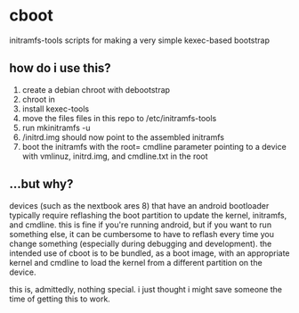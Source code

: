 # cboot
initramfs-tools scripts for making a very simple kexec-based bootstrap

## how do i use this?
1. create a debian chroot with debootstrap
2. chroot in
3. install kexec-tools
4. move the files files in this repo to /etc/initramfs-tools
5. run mkinitramfs -u
6. /initrd.img should now point to the assembled initramfs
7. boot the initramfs with the root= cmdline parameter pointing to a device with vmlinuz, initrd.img, and cmdline.txt in the root

## ...but why?
devices (such as the nextbook ares 8) that have an android bootloader typically require reflashing the boot partition to update the kernel, initramfs, and cmdline. this is fine if you're running android, but if you want to run something else, it can be cumbersome to have to reflash every time you change something (especially during debugging and development). the intended use of cboot is to be bundled, as a boot image, with an appropriate kernel and cmdline to load the kernel from a different partition on the device.

this is, admittedly, nothing special. i just thought i might save someone the time of getting this to work.
